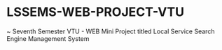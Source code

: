 # LSSEMS-WEB-PROJECT-VTU

~ Seventh Semester VTU - WEB Mini Project titled Local Service Search Engine Management System

